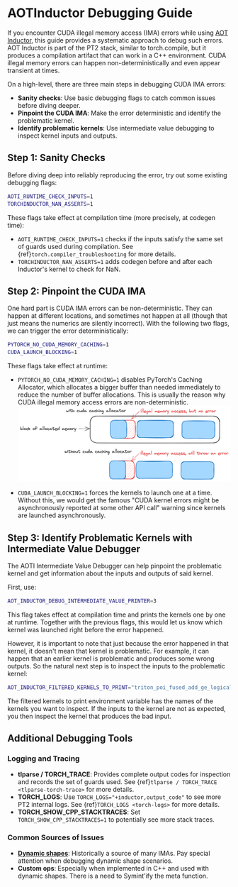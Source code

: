 # AOTInductor Debugging Guide

If you encounter CUDA illegal memory access (IMA) errors while using [AOT Inductor](./torch.compiler_aot_inductor.md), this guide provides a systematic approach to debug such errors. AOT Inductor is part of the PT2 stack, similar to torch.compile, but it produces a compilation artifact that can work in a C++ environment. CUDA illegal memory errors can happen non-deterministically and even appear transient at times.

On a high-level, there are three main steps in debugging CUDA IMA errors:

- **Sanity checks**: Use basic debugging flags to catch common issues before diving deeper.
- **Pinpoint the CUDA IMA**: Make the error deterministic and identify the problematic kernel.
- **Identify problematic kernels**: Use intermediate value debugging to inspect kernel inputs and outputs.

## Step 1: Sanity Checks

Before diving deep into reliably reproducing the error, try out some existing debugging flags:

```bash
AOTI_RUNTIME_CHECK_INPUTS=1
TORCHINDUCTOR_NAN_ASSERTS=1
```

These flags take effect at compilation time (more precisely, at codegen time):

- `AOTI_RUNTIME_CHECK_INPUTS=1` checks if the inputs satisfy the same set of guards used during compilation. See {ref}`torch.compiler_troubleshooting` for more details.
- `TORCHINDUCTOR_NAN_ASSERTS=1` adds codegen before and after each Inductor's kernel to check for NaN.

## Step 2: Pinpoint the CUDA IMA

One hard part is CUDA IMA errors can be non-deterministic. They can happen at different locations, and sometimes not happen at all (though that just means the numerics are silently incorrect). With the following two flags, we can trigger the error deterministically:

```bash
PYTORCH_NO_CUDA_MEMORY_CACHING=1
CUDA_LAUNCH_BLOCKING=1
```

These flags take effect at runtime:

- `PYTORCH_NO_CUDA_MEMORY_CACHING=1` disables PyTorch's Caching Allocator, which allocates a bigger buffer than needed immediately to reduce the number of buffer allocations. This is usually the reason why CUDA illegal memory access errors are non-deterministic.
![CUDA IMA CCA](./_static/img/aoti_debugging_guide/cuda_ima_cca.png)

- `CUDA_LAUNCH_BLOCKING=1` forces the kernels to launch one at a time. Without this, we would get the famous "CUDA kernel errors might be asynchronously reported at some other API call" warning since kernels are launched asynchronously.

## Step 3: Identify Problematic Kernels with Intermediate Value Debugger

The AOTI Intermediate Value Debugger can help pinpoint the problematic kernel and get information about the inputs and outputs of said kernel.

First, use:

```bash
AOT_INDUCTOR_DEBUG_INTERMEDIATE_VALUE_PRINTER=3
```

This flag takes effect at compilation time and prints the kernels one by one at runtime. Together with the previous flags, this would let us know which kernel was launched right before the error happened.

However, it is important to note that just because the error happened in that kernel, it doesn't mean that kernel is problematic. For example, it can happen that an earlier kernel is problematic and produces some wrong outputs. So the natural next step is to inspect the inputs to the problematic kernel:

```bash
AOT_INDUCTOR_FILTERED_KERNELS_TO_PRINT="triton_poi_fused_add_ge_logical_and_logical_or_lt_231,_add_position_embeddings_kernel_5" AOT_INDUCTOR_DEBUG_INTERMEDIATE_VALUE_PRINTER=2
```

The filtered kernels to print environment variable has the names of the kernels you want to inspect. If the inputs to the kernel are not as expected, you then inspect the kernel that produces the bad input.

## Additional Debugging Tools

### Logging and Tracing

- **tlparse / TORCH_TRACE**: Provides complete output codes for inspection and records the set of guards used. See {ref}`tlparse / TORCH_TRACE <tlparse-torch-trace>` for more details.
- **TORCH_LOGS**: Use `TORCH_LOGS="+inductor,output_code"` to see more PT2 internal logs. See {ref}`TORCH_LOGS <torch-logs>` for more details.
- **TORCH_SHOW_CPP_STACKTRACES**: Set `TORCH_SHOW_CPP_STACKTRACES=1` to potentially see more stack traces.

### Common Sources of Issues

- [**Dynamic shapes**](./torch.compiler_dynamic_shapes.md): Historically a source of many IMAs. Pay special attention when debugging dynamic shape scenarios.
- **Custom ops**: Especially when implemented in C++ and used with dynamic shapes. There is a need to Symint'ify the meta function.
